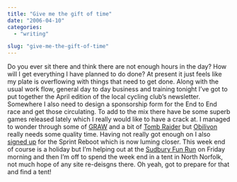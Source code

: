 ```yaml
---
title: "Give me the gift of time"
date: "2006-04-10"
categories:
  - "writing"

slug: "give-me-the-gift-of-time"
---
```


Do you ever sit there and think there are not enough hours in the day? How will I get everything I have planned to do done?
At present it just feels like my plate is overflowing with things that need to get done. Along with the usual work flow, general day to day business and training tonight I’ve got to put together the April edition of the local cycling club’s newsletter. Somewhere I also need to design a sponsorship form for the End to End race and get those circulating. To add to the mix there have be some superb games released lately which I really would like to have a crack at. I managed to wonder through some of [GRAW](https://adamchamberlin.info/2006/03/11/graw/) and a bit of [Tomb Raider](https://adamchamberlin.info/2006/04/09/ahh-miss-croft/) but [Obilivon](https://adamchamberlin.info/2006/04/04/oblivion/) really needs some quality time.
Having not really got enough on I also [signed up](https://adamchamberlin.info/2006/04/05/time-to-reboot/) for the Sprint Reboot which is now luming closer.
This week end of course is a holiday but I’m helping out at the [Sudbury Fun Run](https://www.sudburyfunrun.co.uk) on Friday morning and then I’m off to spend the week end in a tent in North Norfolk, not much hope of any site re-deisgns there. Oh yeah, got to prepare for that and find a tent!
